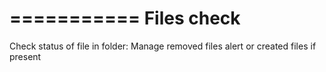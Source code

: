 ===========
Files check
===========

Check status of file in folder:
Manage removed files alert or created files if present

